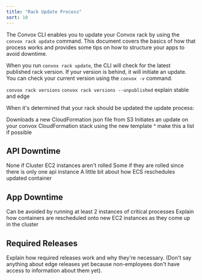```yaml
---
title: "Rack Update Process"
sort: 10
---
```


The Convox CLI enables you to update your Convox rack by using the `convox rack update` command. This document covers the basics of how that process works and provides some tips on how to structure your apps to avoid downtime.

When you run `convox rack update`, the CLI will check for the latest published rack version. If your version is behind, it will initiate an update. You can check your current version using the `convox -v` command.

`convox rack versions`
`convox rack versions --unpublished` explain stable and edge


When it's determined that your rack should be updated the update process:

Downloads a new CloudFormation json file from S3
Initiates an update on your convox CloudFormation stack using the new template
^ make this a list if possible

## API Downtime

None if Cluster EC2 instances aren't rolled
Some if they are rolled since there is only one api instance
A little bit about how ECS reschedules updated container

## App Downtime

Can be avoided by running at least 2 instances of critical processes
Explain how containers are rescheduled onto new EC2 instances as they come up in the cluster

## Required Releases

Explain how required releases work and why they're necessary.
(Don't say anything about edge releases yet because non-employees don't have access to information about them yet).
